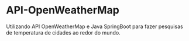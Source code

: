 # API-OpenWeatherMap
Utilizando API OpenWeatherMap e Java SpringBoot para fazer pesquisas de temperatura de cidades ao redor do mundo.

